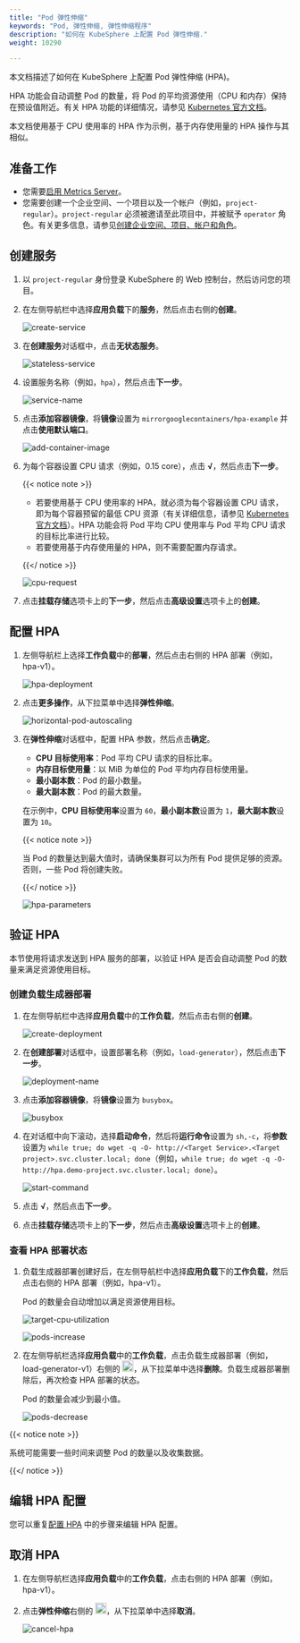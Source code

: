 ```yaml
---
title: "Pod 弹性伸缩"
keywords: "Pod, 弹性伸缩, 弹性伸缩程序"
description: "如何在 KubeSphere 上配置 Pod 弹性伸缩."
weight: 10290

---
```


本文档描述了如何在 KubeSphere 上配置 Pod 弹性伸缩 (HPA)。

HPA 功能会自动调整 Pod 的数量，将 Pod 的平均资源使用（CPU 和内存）保持在预设值附近。有关 HPA 功能的详细情况，请参见 [Kubernetes 官方文档](https://kubernetes.io/zh/docs/tasks/run-application/horizontal-pod-autoscale/)。

本文档使用基于 CPU 使用率的 HPA 作为示例，基于内存使用量的 HPA 操作与其相似。

## 准备工作

- 您需要[启用 Metrics Server](../../../pluggable-components/metrics-server/)。
- 您需要创建一个企业空间、一个项目以及一个帐户（例如，`project-regular`）。`project-regular` 必须被邀请至此项目中，并被赋予 `operator` 角色。有关更多信息，请参见[创建企业空间、项目、帐户和角色](../../../quick-start/create-workspace-and-project/)。

## 创建服务

1. 以 `project-regular` 身份登录 KubeSphere 的 Web 控制台，然后访问您的项目。 

2. 在左侧导航栏中选择**应用负载**下的**服务**，然后点击右侧的**创建**。

   ![create-service](/images/docs/zh-cn/project-user-guide/application-workloads/horizontal-pod-autoscaling/create-service.png)

3. 在**创建服务**对话框中，点击**无状态服务**。

   ![stateless-service](/images/docs/zh-cn/project-user-guide/application-workloads/horizontal-pod-autoscaling/stateless-service.png)

4. 设置服务名称（例如，`hpa`），然后点击**下一步**。

   ![service-name](/images/docs/zh-cn/project-user-guide/application-workloads/horizontal-pod-autoscaling/service-name.png)

5. 点击**添加容器镜像**，将**镜像**设置为 `mirrorgooglecontainers/hpa-example` 并点击**使用默认端口**。

   ![add-container-image](/images/docs/zh-cn/project-user-guide/application-workloads/horizontal-pod-autoscaling/add-container-image.png)

6. 为每个容器设置 CPU 请求（例如，0.15 core），点击 **√**，然后点击**下一步**。

   {{< notice note >}}

   * 若要使用基于 CPU 使用率的 HPA，就必须为每个容器设置 CPU 请求，即为每个容器预留的最低 CPU 资源（有关详细信息，请参见 [Kubernetes 官方文档](https://kubernetes.io/zh/docs/tasks/run-application/horizontal-pod-autoscale/)）。HPA 功能会将 Pod 平均 CPU 使用率与 Pod 平均 CPU 请求的目标比率进行比较。
   * 若要使用基于内存使用量的 HPA，则不需要配置内存请求。

   {{</ notice >}}

   ![cpu-request](/images/docs/zh-cn/project-user-guide/application-workloads/horizontal-pod-autoscaling/cpu-request.png)

7. 点击**挂载存储**选项卡上的**下一步**，然后点击**高级设置**选项卡上的**创建**。

## 配置 HPA

1. 左侧导航栏上选择**工作负载**中的**部署**，然后点击右侧的 HPA 部署（例如，hpa-v1）。

   ![hpa-deployment](/images/docs/zh-cn/project-user-guide/application-workloads/horizontal-pod-autoscaling/hpa-deployment.png)

2. 点击**更多操作**，从下拉菜单中选择**弹性伸缩**。

   ![horizontal-pod-autoscaling](/images/docs/zh-cn/project-user-guide/application-workloads/horizontal-pod-autoscaling/horizontal-pod-autoscaling.png)

3. 在**弹性伸缩**对话框中，配置 HPA 参数，然后点击**确定**。

   * **CPU 目标使用率**：Pod 平均 CPU 请求的目标比率。
   * **内存目标使用量**：以 MiB 为单位的 Pod 平均内存目标使用量。
   * **最小副本数**：Pod 的最小数量。
   * **最大副本数**：Pod 的最大数量。

   在示例中，**CPU 目标使用率**设置为 `60`，**最小副本数**设置为 `1`，**最大副本数**设置为 `10`。

   {{< notice note >}}

   当 Pod 的数量达到最大值时，请确保集群可以为所有 Pod 提供足够的资源。否则，一些 Pod 将创建失败。

   {{</ notice >}}

   ![hpa-parameters](/images/docs/zh-cn/project-user-guide/application-workloads/horizontal-pod-autoscaling/hpa-parameters.png)

## 验证 HPA

本节使用将请求发送到 HPA 服务的部署，以验证 HPA 是否会自动调整 Pod 的数量来满足资源使用目标。

### 创建负载生成器部署

1. 在左侧导航栏中选择**应用负载**中的**工作负载**，然后点击右侧的**创建**。

   ![create-deployment](/images/docs/zh-cn/project-user-guide/application-workloads/horizontal-pod-autoscaling/create-deployment.png)

2. 在**创建部署**对话框中，设置部署名称（例如，`load-generator`），然后点击**下一步**。

   ![deployment-name](/images/docs/zh-cn/project-user-guide/application-workloads/horizontal-pod-autoscaling/deployment-name.png)

3. 点击**添加容器镜像**，将**镜像**设置为 `busybox`。

   ![busybox](/images/docs/zh-cn/project-user-guide/application-workloads/horizontal-pod-autoscaling/busybox.png)

4. 在对话框中向下滚动，选择**启动命令**，然后将**运行命令**设置为 `sh,-c`，将**参数**设置为 `while true; do wget -q -O- http://<Target Service>.<Target project>.svc.cluster.local; done`（例如，`while true; do wget -q -O- http://hpa.demo-project.svc.cluster.local; done`）。

   ![start-command](/images/docs/zh-cn/project-user-guide/application-workloads/horizontal-pod-autoscaling/start-command.png)

5. 点击 **√**，然后点击**下一步**。

6. 点击**挂载存储**选项卡上的**下一步**，然后点击**高级设置**选项卡上的**创建**。

### 查看 HPA 部署状态

1. 负载生成器部署创建好后，在左侧导航栏中选择**应用负载**下的**工作负载**，然后点击右侧的 HPA 部署（例如，hpa-v1）。

   Pod 的数量会自动增加以满足资源使用目标。

   ![target-cpu-utilization](/images/docs/zh-cn/project-user-guide/application-workloads/horizontal-pod-autoscaling/target-cpu-utilization.png)

   ![pods-increase](/images/docs/zh-cn/project-user-guide/application-workloads/horizontal-pod-autoscaling/pods-increase.png)

2. 在左侧导航栏选择**应用负载**中的**工作负载**，点击负载生成器部署（例如，load-generator-v1）右侧的 <img src="/images/docs/zh-cn/project-user-guide/application-workloads/horizontal-pod-autoscaling/three-dots.png" width="20px" />，从下拉菜单中选择**删除**。负载生成器部署删除后，再次检查 HPA 部署的状态。

   Pod 的数量会减少到最小值。

   ![pods-decrease](/images/docs/zh-cn/project-user-guide/application-workloads/horizontal-pod-autoscaling/pods-decrease.png)

{{< notice note >}}

系统可能需要一些时间来调整 Pod 的数量以及收集数据。

{{</ notice >}}

## 编辑 HPA 配置

您可以重复[配置 HPA](#配置-hpa) 中的步骤来编辑 HPA 配置。

## 取消 HPA

1. 在左侧导航栏选择**应用负载**中的**工作负载**，点击右侧的 HPA 部署（例如，hpa-v1）。

2. 点击**弹性伸缩**右侧的 <img src="/images/docs/zh-cn/project-user-guide/application-workloads/horizontal-pod-autoscaling/three-dots.png" width="20px" />，从下拉菜单中选择**取消**。

   ![cancel-hpa](/images/docs/zh-cn/project-user-guide/application-workloads/horizontal-pod-autoscaling/cancel-hpa.png)
